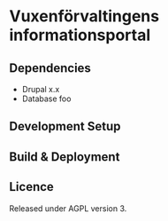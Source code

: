 Vuxenförvaltingens informationsportal
==========================

## Dependencies
* Drupal x.x
* Database foo

## Development Setup

## Build & Deployment


## Licence
Released under AGPL version 3.
